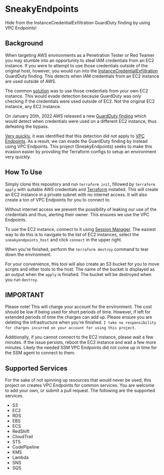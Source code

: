 # SneakyEndpoints
Hide from the InstanceCredentialExfiltration GuardDuty finding by using VPC Endpoints!

## Background
When targeting AWS environments as a Penetration Tester or Red Teamer you may stumble into an opportunity to steal IAM credentials from an EC2 instance. If you were to attempt to use those credentials outside of the original host, however, you would run into the [InstanceCredentialExfiltration](https://docs.aws.amazon.com/guardduty/latest/ug/guardduty_finding-types-iam.html#unauthorizedaccess-iam-instancecredentialexfiltrationoutsideaws) GuardDuty finding. This detects when IAM credentials from an EC2 instance are used outside of AWS.

The common [solution](https://hackingthe.cloud/aws/avoiding-detection/steal-keys-undetected/) was to use those credentials from your own EC2 instance. This would evade detection because GuardDuty was only checking if the credentials were used outside of EC2. Not the original EC2 instance, any EC2 instance.

On January 20th, 2022 AWS released a new [GuardDuty finding](https://docs.aws.amazon.com/guardduty/latest/ug/guardduty_finding-types-iam.html#unauthorizedaccess-iam-instancecredentialexfiltrationinsideaws) which would detect when credentials were used on a different EC2 instance, thus defeating the bypass. 

[Very quickly](https://twitter.com/Frichette_n/status/1484314130626449417?s=20), it was identified that this detection did not apply to [VPC Endpoints](https://docs.aws.amazon.com/vpc/latest/privatelink/vpc-endpoints.html). As a result, we can evade the GuardDuty finding by instead using VPC Endpoints. This project (SneakyEndpoints) seeks to make this evasion easier by providing the Terraform configs to setup an environment very quickly.

## How To Use
Simply clone this repository and run `terraform init`, fillowed by `terraform apply` with suitable AWS credentials and [Terraform](https://www.terraform.io/) installed. This will create an EC2 instance in a private subnet with no internet access. It will also create a ton of VPC Endpoints for you to connect to. 

Without internet access we prevent the possibility of leaking our use of the credentials and thus, alerting their owner. This ensures we use the VPC Endpoints.

To use the EC2 instance, connect to it using [Session Manager](https://docs.aws.amazon.com/systems-manager/latest/userguide/session-manager.html). The easiest way to do this is to navigate to the list of EC2 instances, select the `sneakyendpoints_host` and click `connect` in the upper right.

When you're finished, perform the `terraform destroy` command to tear down the environment.

For your convenience, this tool will also create an S3 bucket for you to move scripts and other tools to the host. The name of the bucket is displayed as an output when the `apply` is finished. The bucket will be destroyed when you run `destroy`.

## IMPORTANT
Please note! This will charge your account for the environment. The cost should be low if being used for short periods of time. However, if left for extended periods of time the charges can add up. Please ensure you are deleting the infrastructure when you're finished. `I take no responsibility for charges incurred on your account for using this project`.

Additionally, if you cannot connect to the EC2 instance, please wait a few minutes. If the issue persists, reboot the EC2 instance and wait a few more minutes. Likely the needed SSM VPC Endpoints did not come up in time for the SSM agent to connect to them.

## Supported Services
For the sake of not spinning up resources that would never be used, this project on creates VPC Endpoints for common services. You are welcome to add your own, or submit a pull request. The following are the supported services.

* S3
* EC2
* RDS
* EBS
* ECS
* RedShift
* CloudTrail
* STS
* CodePipeline
* KMS
* Lambda
* SNS
* SQS
